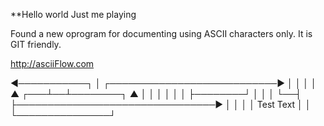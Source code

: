 **Hello world
Just me playing

Found a new oprogram for documenting using ASCII characters only.  It is GIT friendly.

http://asciiFlow.com

◄───────────┐
            │  ┌───────────────────────────►
            │  │
            │  │
     ▲  ┌───┴──┴────────┐        ▲
     │  │               │        │
     │  │               ├────────┘
     │  │               │
     └──┤               ├────────────────────────────────►
        │               │
        │               │                      Test Text
        │               │
        └───────────────┘
